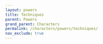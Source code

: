 ```yaml
---
layout: powers
title: Techniques
parent: Powers
grand_parent: Characters
permalink: /characters/powers/techniques/
nav_exclude: true
---
```


